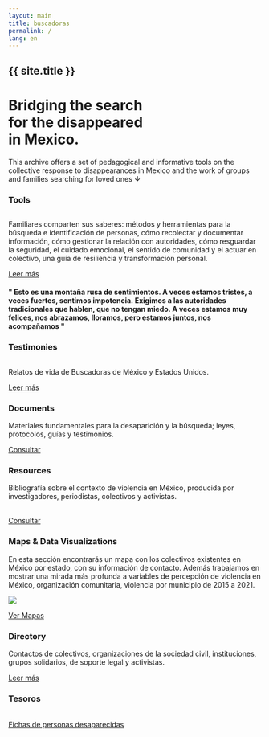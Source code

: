 ```yaml
---
layout: main
title: buscadoras
permalink: /
lang: en
---
```


<div id="cover" class="panel" data-color="neutro">
  <h2 class="page-subtitle">{{ site.title }}</h2>
  <div class="content-top">
    <h1>Bridging the search<br>
    for <span class="color-brick">the disappeared</span><br>
    in Mexico.</h1>
    <p>This archive offers a set of pedagogical and informative tools on the collective response to disappearances in Mexico and the work of groups and families searching for loved ones <span class="start color-brick" style="font-weight:600;">↓</span></p>
  </div>
</div>


<div class="panel" data-color="bgcolor"></div>


<div class="content-container">
<div class="archivo animatable fadeInUp">
<h3>Tools</h3>
<div class="row">
  <div class="column">  
  <div class="place_img"><!--<img src="assets/images/6C2A0616.jpg">--></div>
  </div>

  <div class="double-column">
  <p class="c1">Familiares comparten sus saberes: métodos y herramientas para la búsqueda e identificación de personas, cómo recolectar y documentar información, cómo gestionar la relación con autoridades, cómo resguardar la seguridad, el cuidado emocional, el sentido de comunidad y el actuar en colectivo, una guía de resiliencia y transformación personal.</p>
  <a href="{{ '/tools/' | absolute_url }}">Leer más</a>
  </div>
</div><!-- row -->
</div></div><!-- content-container -->




<div class="panel spacer_a" data-color="earth"></div>



<div class="quote animatable fadeInUp">
<div class="content-container">
  <h4><span class="q-marks">" </span>Esto es una montaña rusa de sentimientos.
  A veces estamos tristes, a veces fuertes, sentimos impotencia.
  Exigimos a las autoridades tradicionales que hablen, que no tengan miedo.
  A veces estamos muy felices, nos abrazamos, lloramos, pero estamos juntos, nos acompañamos <span class="q-marks">"</span></h4>
</div>
</div>



<div class="panel spacer_a" data-color="neutro"></div>



<div class="content-container">
<div class="archivo animatable fadeInUp">
<h3>Testimonies</h3>
<div class="row">
  <div class="column">
    <div class="place_img"></div>
  </div>
  <div class="double-column">
    <p class="c1">Relatos de vida de Buscadoras de México y Estados Unidos.</p>
  <a href="{{ '/testimonios/' | absolute_url }}">Leer más</a>
  </div>
</div>
</div></div>



<div class="panel" data-color="sky"></div>



<div class="content-container">
<div class="archivo animatable fadeInUp">
<div class="row">
  <div class="column">
    <h3>Documents</h3>
    <p>Materiales fundamentales para la desaparición y la búsqueda; leyes, protocolos, guías y testimonios.</p>
    <a href="{{ '/documentos/' | absolute_url }}" class="bottom">Consultar</a>
  </div>
  <div class="column">
    <h3>Resources</h3>
    <p>Bibliografía sobre el contexto de violencia en México, producida por investigadores, periodistas, colectivos y activistas.</p><br/>
    <a href="{{ '/recursos/' | absolute_url }}" class="bottom">Consultar</a>
  </div>
</div>
</div></div>


<div class="panel spacer_a" data-color="neutro"></div>


<div class="content-container">
<div class="archivo animatable fadeInUp" data-color="green">
  <h3>Maps & Data Visualizations</h3>
  <p>En esta sección encontrarás un mapa con los colectivos existentes en México por estado, con su información de contacto. Además trabajamos en mostrar una mirada más profunda a variables de percepción de violencia en México, organización comunitaria, violencia por municipio de 2015 a 2021.</p>

  <div class="main_full_img">
    <img src="../assets/images/mapa_cover.gif">
  </div>

  <a href="{{ '/datavis/' | absolute_url }}">Ver Mapas</a>

</div></div>


<div class="panel" data-color="lila"></div>


<div class="content-container">
<div class="archivo animatable fadeInUp">
  <h3>Directory</h3>
  <p>Contactos de colectivos, organizaciones de la sociedad civil, instituciones, grupos solidarios, de soporte legal y activistas.</p>
  <a href="{{ '/directorio/' | absolute_url }}">Leer más</a>
</div></div> <!-- class="content-container" -->






<div class="content-container">
<div class="archivo animatable fadeInUp">
<h3>Tesoros</h3>
<div class="row">
  <div class="column">  
  <div class="place_img"><!--<img src="assets/images/6C2A0616.jpg">--></div>
  </div>
  <div class="column">  
  <div class="place_img"><!--<img src="assets/images/6C2A0616.jpg">--></div>
  </div>
  <div class="column">  
  <div class="place_img"><!--<img src="assets/images/6C2A0616.jpg">--></div>
  </div>
</div><!-- row -->

<br/>
<a href="{{ '/tesoros/' | absolute_url }}">Fichas de personas desaparecidas</a>
</div></div><!-- content-container -->




<div class="spacer_a"></div>
